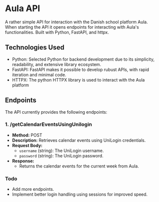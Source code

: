 # Aula API
A rather simple API for interaction with the Danish school platform Aula. When starting the API it opens endpoints for interacting with Aula's functionalities. Built with Python, FastAPI, and httpx.

## Technologies Used
- Python: Selected Python for backend development due to its simplicity, readability, and extensive library ecosystem.
- FastAPI: FastAPI makes it possible to develop rubust APIs, with rapid iteration and minimal code.
- HTTPX: The python HTTPX library is used to interact with the Aula platform

## Endpoints
The API currently provides the following endpoints:

### 1. /getCalendarEventsUsingUnilogin
- **Method:** POST
- **Description:** Retrieves calendar events using UniLogin credentials.
- **Request Body:**
  - `username` (string): The UniLogin username.
  - `password` (string): The UniLogin password.
- **Response:**
  - Returns the calendar events for the current week from Aula.

### Todo
- Add more endpoints.
- Implement better login handling using sessions for improved speed.
